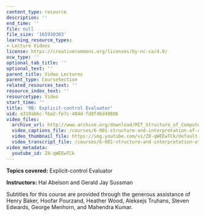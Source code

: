 ```yaml
---
content_type: resource
description: ''
end_time: ''
file: null
file_size: '165930303'
learning_resource_types:
- Lecture Videos
license: https://creativecommons.org/licenses/by-nc-sa/4.0/
ocw_type: ''
optional_tab_title: ''
optional_text: ''
parent_title: Video Lectures
parent_type: CourseSection
related_resources_text: ''
resource_index_text: ''
resourcetype: Video
start_time: ''
title: '9B: Explicit-control Evaluator'
uid: a319abbc-f6a2-fe7c-484d-fd8f46d49886
video_files:
  archive_url: http://www.archive.org/download/MIT_Structure_of_Computer_Programs_1986/lec9b.mp4
  video_captions_file: /courses/6-001-structure-and-interpretation-of-computer-programs-spring-2005/88dd4c346d375524afe5b129858e8c85_Z8-qWEEwTCk.vtt
  video_thumbnail_file: https://img.youtube.com/vi/Z8-qWEEwTCk/default.jpg
  video_transcript_file: /courses/6-001-structure-and-interpretation-of-computer-programs-spring-2005/72af89dc6655dbce058b68ea42edebf8_Z8-qWEEwTCk.pdf
video_metadata:
  youtube_id: Z8-qWEEwTCk
---
```


**Topics covered:** Explicit-control Evaluator

**Instructors:** Hal Abelson and Gerald Jay Sussman

Subtitles for this course are provided through the generous assistance of Henry Baker, Hoofar Pourzand, Heather Wood, Aleksejs Truhans, Steven Edwards, George Menhorn, and Mahendra Kumar.

